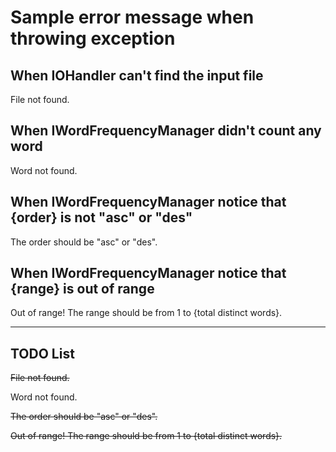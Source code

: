 # Sample error message when throwing exception

## When IOHandler can't find the input file

File not found.

## When IWordFrequencyManager didn't count any word

Word not found.

## When IWordFrequencyManager notice that {order} is not "asc" or "des"

The order should be "asc" or "des".

## When IWordFrequencyManager notice that {range} is out of range

Out of range! The range should be from 1 to {total distinct words}.

***

## TODO List

~~File not found.~~

Word not found.

~~The order should be "asc" or "des".~~

~~Out of range! The range should be from 1 to {total distinct words}.~~
